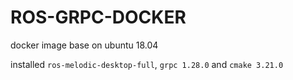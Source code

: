 # ROS-GRPC-DOCKER
docker image base on ubuntu 18.04 

installed `ros-melodic-desktop-full`, `grpc 1.28.0` and `cmake 3.21.0`